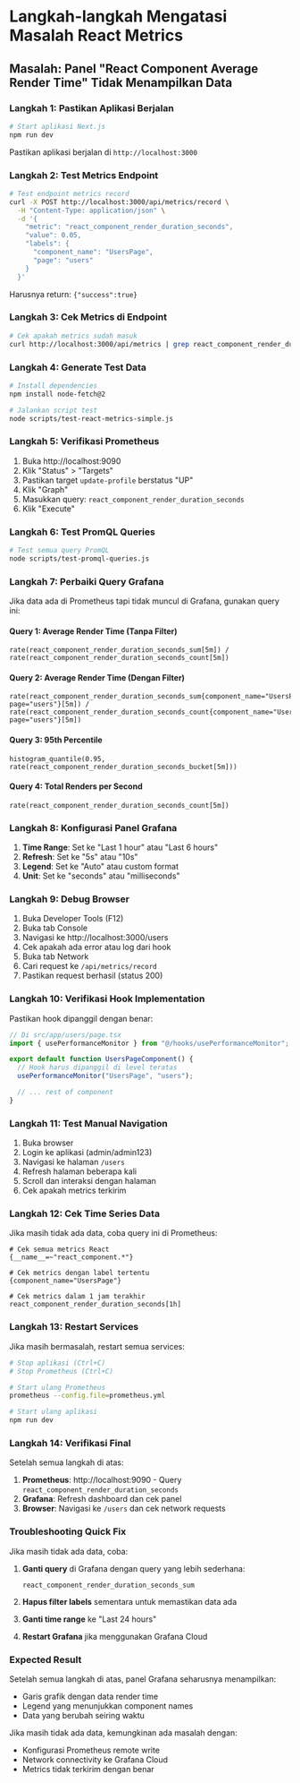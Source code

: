 # Langkah-langkah Mengatasi Masalah React Metrics

## Masalah: Panel "React Component Average Render Time" Tidak Menampilkan Data

### Langkah 1: Pastikan Aplikasi Berjalan

```bash
# Start aplikasi Next.js
npm run dev
```

Pastikan aplikasi berjalan di `http://localhost:3000`

### Langkah 2: Test Metrics Endpoint

```bash
# Test endpoint metrics record
curl -X POST http://localhost:3000/api/metrics/record \
  -H "Content-Type: application/json" \
  -d '{
    "metric": "react_component_render_duration_seconds",
    "value": 0.05,
    "labels": {
      "component_name": "UsersPage",
      "page": "users"
    }
  }'
```

Harusnya return: `{"success":true}`

### Langkah 3: Cek Metrics di Endpoint

```bash
# Cek apakah metrics sudah masuk
curl http://localhost:3000/api/metrics | grep react_component_render_duration_seconds
```

### Langkah 4: Generate Test Data

```bash
# Install dependencies
npm install node-fetch@2

# Jalankan script test
node scripts/test-react-metrics-simple.js
```

### Langkah 5: Verifikasi Prometheus

1. Buka http://localhost:9090
2. Klik "Status" > "Targets"
3. Pastikan target `update-profile` berstatus "UP"
4. Klik "Graph"
5. Masukkan query: `react_component_render_duration_seconds`
6. Klik "Execute"

### Langkah 6: Test PromQL Queries

```bash
# Test semua query PromQL
node scripts/test-promql-queries.js
```

### Langkah 7: Perbaiki Query Grafana

Jika data ada di Prometheus tapi tidak muncul di Grafana, gunakan query ini:

#### Query 1: Average Render Time (Tanpa Filter)

```promql
rate(react_component_render_duration_seconds_sum[5m]) / rate(react_component_render_duration_seconds_count[5m])
```

#### Query 2: Average Render Time (Dengan Filter)

```promql
rate(react_component_render_duration_seconds_sum{component_name="UsersPage", page="users"}[5m]) /
rate(react_component_render_duration_seconds_count{component_name="UsersPage", page="users"}[5m])
```

#### Query 3: 95th Percentile

```promql
histogram_quantile(0.95, rate(react_component_render_duration_seconds_bucket[5m]))
```

#### Query 4: Total Renders per Second

```promql
rate(react_component_render_duration_seconds_count[5m])
```

### Langkah 8: Konfigurasi Panel Grafana

1. **Time Range**: Set ke "Last 1 hour" atau "Last 6 hours"
2. **Refresh**: Set ke "5s" atau "10s"
3. **Legend**: Set ke "Auto" atau custom format
4. **Unit**: Set ke "seconds" atau "milliseconds"

### Langkah 9: Debug Browser

1. Buka Developer Tools (F12)
2. Buka tab Console
3. Navigasi ke http://localhost:3000/users
4. Cek apakah ada error atau log dari hook
5. Buka tab Network
6. Cari request ke `/api/metrics/record`
7. Pastikan request berhasil (status 200)

### Langkah 10: Verifikasi Hook Implementation

Pastikan hook dipanggil dengan benar:

```typescript
// Di src/app/users/page.tsx
import { usePerformanceMonitor } from "@/hooks/usePerformanceMonitor";

export default function UsersPageComponent() {
  // Hook harus dipanggil di level teratas
  usePerformanceMonitor("UsersPage", "users");

  // ... rest of component
}
```

### Langkah 11: Test Manual Navigation

1. Buka browser
2. Login ke aplikasi (admin/admin123)
3. Navigasi ke halaman `/users`
4. Refresh halaman beberapa kali
5. Scroll dan interaksi dengan halaman
6. Cek apakah metrics terkirim

### Langkah 12: Cek Time Series Data

Jika masih tidak ada data, coba query ini di Prometheus:

```promql
# Cek semua metrics React
{__name__=~"react_component.*"}

# Cek metrics dengan label tertentu
{component_name="UsersPage"}

# Cek metrics dalam 1 jam terakhir
react_component_render_duration_seconds[1h]
```

### Langkah 13: Restart Services

Jika masih bermasalah, restart semua services:

```bash
# Stop aplikasi (Ctrl+C)
# Stop Prometheus (Ctrl+C)

# Start ulang Prometheus
prometheus --config.file=prometheus.yml

# Start ulang aplikasi
npm run dev
```

### Langkah 14: Verifikasi Final

Setelah semua langkah di atas:

1. **Prometheus**: http://localhost:9090 - Query `react_component_render_duration_seconds`
2. **Grafana**: Refresh dashboard dan cek panel
3. **Browser**: Navigasi ke `/users` dan cek network requests

### Troubleshooting Quick Fix

Jika masih tidak ada data, coba:

1. **Ganti query** di Grafana dengan query yang lebih sederhana:

   ```promql
   react_component_render_duration_seconds_sum
   ```

2. **Hapus filter labels** sementara untuk memastikan data ada

3. **Ganti time range** ke "Last 24 hours"

4. **Restart Grafana** jika menggunakan Grafana Cloud

### Expected Result

Setelah semua langkah di atas, panel Grafana seharusnya menampilkan:

- Garis grafik dengan data render time
- Legend yang menunjukkan component names
- Data yang berubah seiring waktu

Jika masih tidak ada data, kemungkinan ada masalah dengan:

- Konfigurasi Prometheus remote write
- Network connectivity ke Grafana Cloud
- Metrics tidak terkirim dengan benar
